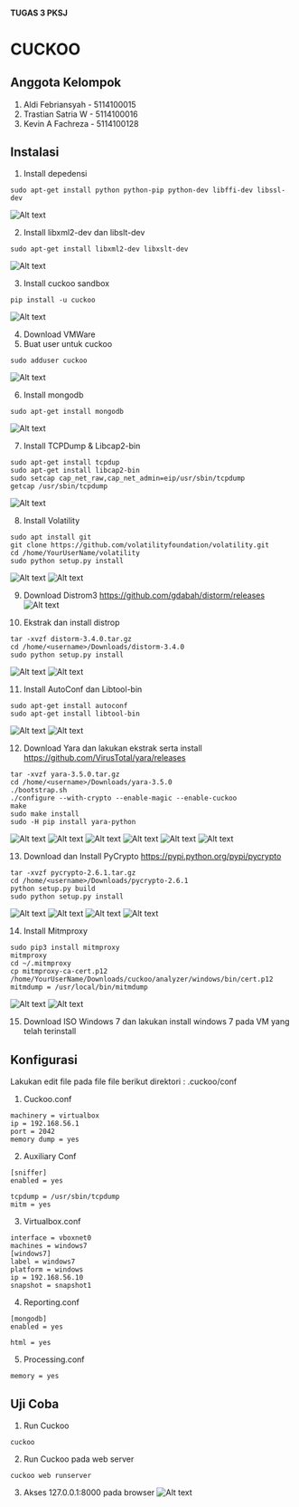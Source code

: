 #### TUGAS 3 PKSJ

# CUCKOO

## Anggota Kelompok
1. Aldi Febriansyah - 5114100015
1. Trastian Satria W - 5114100016
1. Kevin A Fachreza - 5114100128

## Instalasi
1. Install depedensi
```
sudo apt-get install python python-pip python-dev libffi-dev libssl-dev 
```
![Alt text](https://github.com/kevinfachreza/pksj/blob/master/tugas-3/Cuckoo/assets/install/1.png)

2. Install libxml2-dev dan libslt-dev
```
sudo apt-get install libxml2-dev libxslt-dev
```
![Alt text](https://github.com/kevinfachreza/pksj/blob/master/tugas-3/Cuckoo/assets/install/3.png)


3. Install cuckoo sandbox

```
pip install -u cuckoo
```
![Alt text](https://github.com/kevinfachreza/pksj/blob/master/tugas-3/Cuckoo/assets/install/4.png)

4. Download VMWare
5. Buat user untuk cuckoo
```
sudo adduser cuckoo
```

![Alt text](https://github.com/kevinfachreza/pksj/blob/master/tugas-3/Cuckoo/assets/install/8.png)


6. Install mongodb
```
sudo apt-get install mongodb
```
![Alt text](https://github.com/kevinfachreza/pksj/blob/master/tugas-3/Cuckoo/assets/install/5.png)


7. Install TCPDump & Libcap2-bin

```
sudo apt-get install tcpdup
sudo apt-get install libcap2-bin
sudo setcap cap_net_raw,cap_net_admin=eip/usr/sbin/tcpdump
getcap /usr/sbin/tcpdump
```
![Alt text](https://github.com/kevinfachreza/pksj/blob/master/tugas-3/Cuckoo/assets/install/9.png)


8. Install Volatility
```
sudo apt install git
git clone https://github.com/volatilityfoundation/volatility.git
cd /home/YourUserName/volatility
sudo python setup.py install
```
![Alt text](https://github.com/kevinfachreza/pksj/blob/master/tugas-3/Cuckoo/assets/install/11.png)
![Alt text](https://github.com/kevinfachreza/pksj/blob/master/tugas-3/Cuckoo/assets/install/12.png)


9. Download Distrom3 <https://github.com/gdabah/distorm/releases>
![Alt text](https://github.com/kevinfachreza/pksj/blob/master/tugas-3/Cuckoo/assets/install/13.png)


10. Ekstrak dan install distrop
```
tar -xvzf distorm-3.4.0.tar.gz
cd /home/<username>/Downloads/distorm-3.4.0
sudo python setup.py install
```
![Alt text](https://github.com/kevinfachreza/pksj/blob/master/tugas-3/Cuckoo/assets/install/14.png)
![Alt text](https://github.com/kevinfachreza/pksj/blob/master/tugas-3/Cuckoo/assets/install/15.png)


11. Install AutoConf dan Libtool-bin
```
sudo apt-get install autoconf
sudo apt-get install libtool-bin
```

![Alt text](https://github.com/kevinfachreza/pksj/blob/master/tugas-3/Cuckoo/assets/install/17.png)
![Alt text](https://github.com/kevinfachreza/pksj/blob/master/tugas-3/Cuckoo/assets/install/18.png)

12. Download Yara dan lakukan ekstrak serta install <https://github.com/VirusTotal/yara/releases>
```
tar -xvzf yara-3.5.0.tar.gz
cd /home/<username>/Downloads/yara-3.5.0
./bootstrap.sh
./configure --with-crypto --enable-magic --enable-cuckoo
make
sudo make install 
sudo -H pip install yara-python
```

![Alt text](https://github.com/kevinfachreza/pksj/blob/master/tugas-3/Cuckoo/assets/install/19.png)
![Alt text](https://github.com/kevinfachreza/pksj/blob/master/tugas-3/Cuckoo/assets/install/20.png)
![Alt text](https://github.com/kevinfachreza/pksj/blob/master/tugas-3/Cuckoo/assets/install/21.png)
![Alt text](https://github.com/kevinfachreza/pksj/blob/master/tugas-3/Cuckoo/assets/install/22.png)
![Alt text](https://github.com/kevinfachreza/pksj/blob/master/tugas-3/Cuckoo/assets/install/23.png)
![Alt text](https://github.com/kevinfachreza/pksj/blob/master/tugas-3/Cuckoo/assets/install/25.png)

13. Download dan Install PyCrypto <https://pypi.python.org/pypi/pycrypto>
```
tar -xvzf pycrypto-2.6.1.tar.gz
cd /home/<username>/Downloads/pycrypto-2.6.1
python setup.py build
sudo python setup.py install
```
![Alt text](https://github.com/kevinfachreza/pksj/blob/master/tugas-3/Cuckoo/assets/install/27.png)
![Alt text](https://github.com/kevinfachreza/pksj/blob/master/tugas-3/Cuckoo/assets/install/28.png)
![Alt text](https://github.com/kevinfachreza/pksj/blob/master/tugas-3/Cuckoo/assets/install/30.png)
![Alt text](https://github.com/kevinfachreza/pksj/blob/master/tugas-3/Cuckoo/assets/install/31.png)

14. Install Mitmproxy
```
sudo pip3 install mitmproxy
mitmproxy
cd ~/.mitmproxy
cp mitmproxy-ca-cert.p12 /home/YourUserName/Downloads/cuckoo/analyzer/windows/bin/cert.p12 
mitmdump = /usr/local/bin/mitmdump
```
![Alt text](https://github.com/kevinfachreza/pksj/blob/master/tugas-3/Cuckoo/assets/install/36.png)
![Alt text](https://github.com/kevinfachreza/pksj/blob/master/tugas-3/Cuckoo/assets/install/40.png)


15. Download ISO Windows 7 dan lakukan install windows 7 pada VM yang telah terinstall

## Konfigurasi
Lakukan edit file pada file file berikut 
direktori : .cuckoo/conf

1. Cuckoo.conf
```
machinery = virtualbox
ip = 192.168.56.1
port = 2042
memory dump = yes
```

2. Auxiliary Conf
```
[sniffer]
enabled = yes

tcpdump = /usr/sbin/tcpdump
mitm = yes
```

3. Virtualbox.conf
```
interface = vboxnet0
machines = windows7
[windows7]
label = windows7
platform = windows
ip = 192.168.56.10
snapshot = snapshot1
```

4. Reporting.conf
```
[mongodb]
enabled = yes

html = yes
```

5. Processing.conf
```
memory = yes
```

## Uji Coba

1. Run Cuckoo
```
cuckoo
```

2. Run Cuckoo pada web server

```
cuckoo web runserver
```

3. Akses 127.0.0.1:8000 pada browser
![Alt text](https://github.com/kevinfachreza/pksj/blob/master/tugas-3/Cuckoo/assets/install/75.png)